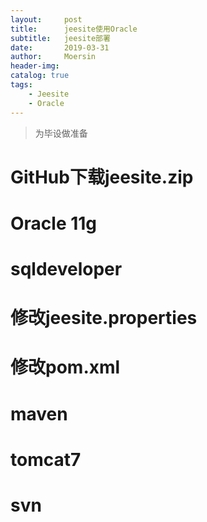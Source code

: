 ```yaml
---
layout:     post
title:      jeesite使用Oracle
subtitle:   jeesite部署
date:       2019-03-31
author:     Moersin
header-img: 
catalog: true
tags:
    - Jeesite
    - Oracle
---
```

>为毕设做准备
# GitHub下载jeesite.zip

# Oracle 11g

# sqldeveloper

# 修改jeesite.properties

# 修改pom.xml

# maven

# tomcat7

# svn